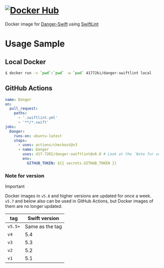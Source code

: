 # [![Docker Hub](https://dockeri.co/image/41772ki/danger-swiftlint)](https://hub.docker.com/r/41772ki/danger-swiftlint)

Docker image for [Danger-Swift](https://github.com/danger/swift) using [SwiftLint](https://github.com/realm/SwiftLint)

# Usage Sample

## Local Docker

```sh
$ docker run -v `pwd`:`pwd` -w `pwd` 41772ki/danger-swiftlint local
```

## GitHub Actions

```yml
name: Danger
on:
  pull_request:
    paths:
      - '.swiftlint.yml'
      - '**/*.swift'
jobs:
  Danger:
    runs-on: ubuntu-latest
    steps:
      - uses: actions/checkout@v3
      - name: Danger
        uses: 417-72KI/danger-swiftlint@v6.0 # Look at the `Note for version`
        env:
          GITHUB_TOKEN: ${{ secrets.GITHUB_TOKEN }}
```

### Note for version
> [!IMPORTANT]
> Docker images in `v5.8` and higher versions are updated for once a week.  
> `v5.7` and below also can be used in GitHub Actions, but Docker images of them are no longer updated.

| tag | Swift version |
| --- | ------------- |
| `v5.5+` | Same as the tag |
| `v4`    | 5.4 |
| `v3`    | 5.3 |
| `v2`    | 5.2 |
| `v1`    | 5.1 |
